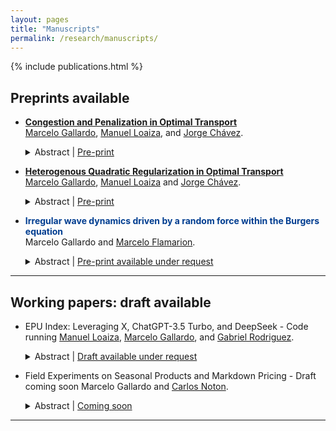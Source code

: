 ```yaml
---
layout: pages
title: "Manuscripts"
permalink: /research/manuscripts/
---
```


<style> 

  strong{
    color: #003d90;
  }

</style>

{% include publications.html %}
## Preprints available


* **[Congestion and Penalization in Optimal Transport](https://marcelogallardob.github.io/files/books-and-papers/congestion_penalization_optimal_transport.pdf)**    
  [Marcelo Gallardo](https://marcelogallardob.github.io/), [Manuel Loaiza](https://github.com/ManuelLoaizaV), and [Jorge Chávez](https://www.pucp.edu.pe/profesor/jorge-chavez-fuentes).  
  <details>
    <summary>Abstract | <a href="https://arxiv.org/abs/2410.07363" target="_blank">Pre-print</a></summary>
    We propose a new model that transforms the classical discrete optimal transport framework by incorporating heterogeneous congestion costs and replacing traditional equality constraints with weighted penalization terms. The resulting formulation is a strictly convex optimization problem that better captures demand–supply imbalances in economic matching contexts and the congestion phenomenon. We first introduce the model and establish existence and uniqueness of the optimal transport plan under general conditions. For interior solutions, we present two analytical methods—based on the Neumann series expansion and the Sherman–Morrison formula—and develop a practical $O((N+L)N^2L^2)$ algorithm for computing the optimum. We then address the case of infinitely many types, corresponding to optimal transport on measure spaces, absolutely continuous with respect to Lebesgue, and prove existence and uniqueness under reasonable assumptions via infinite-dimensional optimization methods. Finally, we illustrate the applicability of our framework with examples from Peru’s health and education sectors, showing how it yields allocation patterns that differ from classical approaches and provide more accurate predictions. Pre-print in arXiv differs from the last version.
  </details>

* **[Heterogenous Quadratic Regularization in Optimal Transport](https://marcelogallardob.github.io/files/books-and-papers/heterogenous_quadratic_regularization_ot.pdf)**   
[Marcelo Gallardo](https://marcelogallardob.github.io/), [Manuel Loaiza](https://github.com/ManuelLoaizaV) and [Jorge Chávez](https://www.pucp.edu.pe/profesor/jorge-chavez-fuentes).  
  <details>
    <summary>Abstract | <a href="{{ "https://marcelogallardob.github.io/files/books-and-papers/heterogenous_quadratic_regularization_ot.pdf" | relative_url }}" target="_blank">Pre-print</a></summary>
    In this paper, we build upon the optimal transport quadratic regularization model to develop a framework that incorporates congestion costs, particularly in matching within the healthcare and education sectors. Specifically, we introduce a model with heterogeneous quadratic costs. We analyze the model's properties under specific cases, extending the existing literature. Furthermore, we explore key structural characteristics of the model and provide numerical examples illustrating why this formulation more accurately captures real-world phenomena, particularly in the Peruvian context. The main result consists of identifying a specific type of corner solution when matching the same number of clusters, i.e., N=L.
  </details>

* **Irregular wave dynamics driven by a random force within the Burgers equation**   
  Marcelo Gallardo and [Marcelo Flamarion](https://scholar.google.com/citations?user=YROzmEAAAAAJ&hl=en).  
  <details>
    <summary>Abstract | <a href="https://marcelogallardob.github.io/files/books-and-papers/edp_paper.pdf" target="_blank">Pre-print available under request</a></summary>
    In this article, we study the classical Burgers equation as a model for random fields. First, we consider initial data defined as a sum of harmonics with random phases and compute the blow-up time. Several simulations are performed, revealing that, while the critical blow-up time is approximately distributed according to a Gaussian law, the statistical tests reject the normality hypothesis. For the viscous case, we analyze waves driven by a random force. Using the Cole-Hopf transformation, the averaged wave field is computed numerically. Through a change of variables, we demonstrate that randomness primarily affects the phase of the wave field. Assuming the phase follows a uniform distribution, we show that the averaged field spreads and diminishes over time.

  </details>
---

## Working papers: draft available


* EPU Index: Leveraging X, ChatGPT-3.5 Turbo, and DeepSeek - Code running 
  [Manuel Loaiza](https://github.com/ManuelLoaizaV), [Marcelo Gallardo](https://marcelogallardob.github.io/), and [Gabriel Rodriguez](https://www.pucp.edu.pe/profesor/gabriel-rodriguez-briones/).  
  <details>
    <summary>Abstract | <a href="" target="_blank"> Draft available under request </a></summary>
    This paper develops a new political-economic uncertainty index based on tweets from influential figures in Peruvian politics and economics. Tweets are analyzed using GPT-3.5 Turbo, generating a time series of political-economic uncertainty.
  </details>

* Field Experiments on Seasonal Products and Markdown Pricing - Draft coming soon
  Marcelo Gallardo and [Carlos Noton](https://economiayadministracion.uc.cl/docentes/carlos-noton/).  
  <details>
    <summary>Abstract | <a href="" target="_blank">Coming soon</a></summary>
  </details>
---
